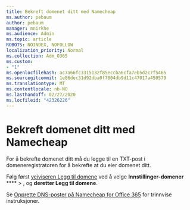 ```yaml
---
title: Bekreft domenet ditt med Namecheap
ms.author: pebaum
author: pebaum
manager: mnirkhe
ms.audience: Admin
ms.topic: article
ROBOTS: NOINDEX, NOFOLLOW
localization_priority: Normal
ms.collection: Adm_O365
ms.custom:
- "1"
ms.openlocfilehash: ac7a66fc3315132f85eccba6cfa7eb5d2c7f5465
ms.sourcegitcommit: 1e86dec31d92dba0f7804db9d11c47017a450579
ms.translationtype: MT
ms.contentlocale: nb-NO
ms.lasthandoff: 02/27/2020
ms.locfileid: "42326226"
---
```

# <a name="verify-your-domain-with-namecheap"></a>Bekreft domenet ditt med Namecheap

For å bekrefte domenet ditt må du legge til en TXT-post i domeneregistratoren for å bekrefte at du eier domenet ditt. 

Følg først [veiviseren Legg til domene](https://portal.office.com/adminportal/home#/Domains) ved å velge **Innstillinger-domener** **** \> , og **deretter Legg til domene**.
  
Se [Opprette DNS-poster på Namecheap for Office 365](https://docs.microsoft.com/microsoft-365/admin/dns/create-dns-records-at-namecheap) for trinnvise instruksjoner.